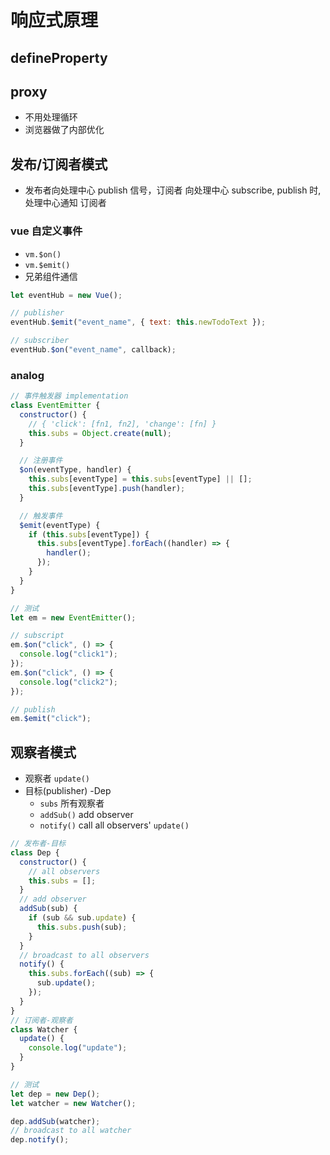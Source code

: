 # 响应式原理

## defineProperty

## proxy

- 不用处理循环
- 浏览器做了内部优化

## 发布/订阅者模式

- 发布者向处理中心 publish 信号，订阅者 向处理中心 subscribe, publish 时, 处理中心通知 订阅者

### vue 自定义事件

- `vm.$on()`
- `vm.$emit()`
- 兄弟组件通信

```javascript
let eventHub = new Vue();

// publisher
eventHub.$emit("event_name", { text: this.newTodoText });

// subscriber
eventHub.$on("event_name", callback);
```

### analog

```javascript
// 事件触发器 implementation
class EventEmitter {
  constructor() {
    // { 'click': [fn1, fn2], 'change': [fn] }
    this.subs = Object.create(null);
  }

  // 注册事件
  $on(eventType, handler) {
    this.subs[eventType] = this.subs[eventType] || [];
    this.subs[eventType].push(handler);
  }

  // 触发事件
  $emit(eventType) {
    if (this.subs[eventType]) {
      this.subs[eventType].forEach((handler) => {
        handler();
      });
    }
  }
}

// 测试
let em = new EventEmitter();

// subscript
em.$on("click", () => {
  console.log("click1");
});
em.$on("click", () => {
  console.log("click2");
});

// publish
em.$emit("click");
```

## 观察者模式

- 观察者 `update()`
- 目标(publisher) -Dep
  - `subs` 所有观察者
  - `addSub()` add observer
  - `notify()` call all observers' `update()`

```javascript
// 发布者-目标
class Dep {
  constructor() {
    // all observers
    this.subs = [];
  }
  // add observer
  addSub(sub) {
    if (sub && sub.update) {
      this.subs.push(sub);
    }
  }
  // broadcast to all observers
  notify() {
    this.subs.forEach((sub) => {
      sub.update();
    });
  }
}
// 订阅者-观察者
class Watcher {
  update() {
    console.log("update");
  }
}

// 测试
let dep = new Dep();
let watcher = new Watcher();

dep.addSub(watcher);
// broadcast to all watcher
dep.notify();
```
